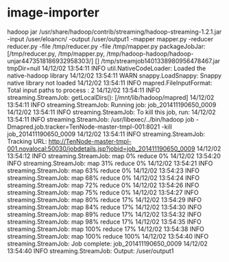 image-importer
==============

hadoop jar /usr/share/hadoop/contrib/streaming/hadoop-streaming-1.2.1.jar -input /user/eloancn/ -output /user/output1 -mapper mapper.py -reducer reducer.py -file /tmp/reducer.py -file /tmp/mapper.py
packageJobJar: [/tmp/reducer.py, /tmp/mapper.py, /tmp/hadoop-hadoop/hadoop-unjar4473518186932958303/] [] /tmp/streamjob1401338980956478467.jar tmpDir=null
14/12/02 13:54:11 INFO util.NativeCodeLoader: Loaded the native-hadoop library
14/12/02 13:54:11 WARN snappy.LoadSnappy: Snappy native library not loaded
14/12/02 13:54:11 INFO mapred.FileInputFormat: Total input paths to process : 2
14/12/02 13:54:11 INFO streaming.StreamJob: getLocalDirs(): [/mnt/lib/hadoop/mapred]
14/12/02 13:54:11 INFO streaming.StreamJob: Running job: job_201411190650_0009
14/12/02 13:54:11 INFO streaming.StreamJob: To kill this job, run:
14/12/02 13:54:11 INFO streaming.StreamJob: /usr/libexec/../bin/hadoop job  -Dmapred.job.tracker=TenNode-master-tmpl-001:8021 -kill job_201411190650_0009
14/12/02 13:54:11 INFO streaming.StreamJob: Tracking URL: http://TenNode-master-tmpl-001.novalocal:50030/jobdetails.jsp?jobid=job_201411190650_0009
14/12/02 13:54:12 INFO streaming.StreamJob:  map 0%  reduce 0%
14/12/02 13:54:20 INFO streaming.StreamJob:  map 31%  reduce 0%
14/12/02 13:54:21 INFO streaming.StreamJob:  map 63%  reduce 0%
14/12/02 13:54:23 INFO streaming.StreamJob:  map 68%  reduce 0%
14/12/02 13:54:24 INFO streaming.StreamJob:  map 72%  reduce 0%
14/12/02 13:54:26 INFO streaming.StreamJob:  map 75%  reduce 0%
14/12/02 13:54:27 INFO streaming.StreamJob:  map 80%  reduce 17%
14/12/02 13:54:29 INFO streaming.StreamJob:  map 84%  reduce 17%
14/12/02 13:54:30 INFO streaming.StreamJob:  map 89%  reduce 17%
14/12/02 13:54:32 INFO streaming.StreamJob:  map 98%  reduce 17%
14/12/02 13:54:35 INFO streaming.StreamJob:  map 100%  reduce 17%
14/12/02 13:54:38 INFO streaming.StreamJob:  map 100%  reduce 100%
14/12/02 13:54:40 INFO streaming.StreamJob: Job complete: job_201411190650_0009
14/12/02 13:54:40 INFO streaming.StreamJob: Output: /user/output1
